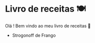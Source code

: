 # Livro de receitas :plate_with_cutlery:

Olá ! Bem vindo ao meu livro de receitas :wave:

- Strogonoff de Frango
